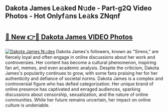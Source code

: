## Dakota James Le𝚊ked N𝚞de - Part-g2Q Video Photos - Hot Onlyf𝚊ns Le𝚊ks ZNqnf

# <h2><a href="http://ab35162.deff.icu/?id=Dakota+James">🔗 New 👉🔴 Dakota James VIDEO Photos</a></h2>

[![Dakota James N𝚞des](https://i.imgur.com/rIISA9y.gif)](http://ab35162.deff.icu/?id=Dakota+James)
Dakota James's followers, known as "Sirens," are fiercely loyal and often engage in online discussions about her work and controversies. Her content has become a cultural phenomenon, inspiring fan art, memes, and even academic analysis. Despite the criticism, Dakota James's popularity continues to grow, with some fans praising her for her authenticity and defiance of societal norms. Dakota James is a complex and controversial figure who has defied categorization. Her unique brand of online presence has captivated and enraged audiences, sparking discussions about censorship, sexualization, and the nature of online communities. While her future remains uncertain, her impact on online culture is undeniable.
